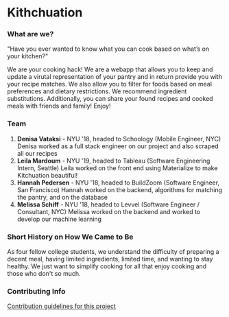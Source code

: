 # Kithchuation

### What are we?
"Have you ever wanted to know what you can cook based on what’s on your kitchen?"

We are your cooking hack! We are a webapp that allows you to keep and update a virutal representation of your pantry and in return provide you with your recipe matches. We also allow you to filter for foods based on meal preferences and dietary restrictions. We recommend ingredient substitutions. Additionally, you can share your found recipes and cooked meals with friends and family! Enjoy!


### Team
1. **Denisa Vataksi** - NYU '18, headed to Schoology (Mobile Engineer, NYC)
Denisa worked as a full stack engineer on our project and also scraped all our recipes
2. **Leila Mardoum** - NYU '19, headed to Tableau (Software Engineering Intern, Seattle)
Leila worked on the front end using Materialize to make Kitchuation beautiful!
3. **Hannah Pedersen** - NYU '18, headed to BuildZoom (Software Engineer, San Francisco)
Hannah worked on the backend, algorithms for matching the pantry, and on the database
4. **Melissa Schiff** - NYU '18, headed to Levvel (Software Engineer / Consultant, NYC)
Melissa worked on the backend and worked to develop our machine learning

### Short History on How We Came to Be
As four fellow college students, we understand the difficulty of preparing a decent meal, having limited ingredients, limited time, and wanting to stay healthy. We just want to simplify cooking for all that enjoy cooking and those who don't so much. 

### Contributing Info
[Contribution guidelines for this project](https://github.com/nyu-software-engineering/recipe-recommender/blob/master/CONTRIBUTING.md)


